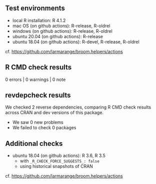 ## Test environments

* local R installation: R 4.1.2
* mac OS (on github actions): R-release, R-oldrel
* windows (on github actions): R-release, R-oldrel
* ubuntu 20.04 (on github actions): R-release
* ubuntu 18.04 (on github actions): R-devel, R-release, R-oldrel

cf. https://github.com/larmarange/broom.helpers/actions

## R CMD check results

0 errors | 0 warnings | 0 note

## revdepcheck results

We checked 2 reverse dependencies, comparing R CMD check results across CRAN and dev versions of this package.

 * We saw 0 new problems
 * We failed to check 0 packages

## Additional checks

* ubuntu 18.04 (on github actions): R 3.6, R 3.5
    - with `_R_CHECK_FORCE_SUGGESTS_: false`
    - using historical snapshots of CRAN

cf. https://github.com/larmarange/broom.helpers/actions
